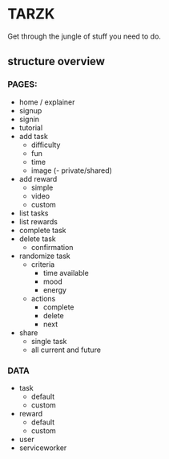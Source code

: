# TARZK #
Get through the jungle of stuff you need to do.

## structure overview ##
### PAGES: ###
- home / explainer
- signup
- signin
- tutorial
- add task
    - difficulty
    - fun
    - time
    - image
    (- private/shared)
- add reward
    - simple
    - video
    - custom
- list tasks
- list rewards
- complete task
- delete task
    - confirmation
- randomize task
    - criteria
        - time available
        - mood
        - energy
    - actions
        - complete
        - delete
        - next
- share
    - single task
    - all current and future

### DATA ###
- task
    - default
    - custom
- reward
    - default
    - custom
- user
- serviceworker